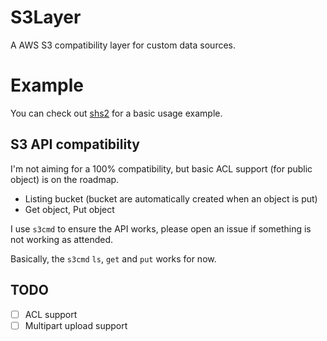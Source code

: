 # S3Layer

A AWS S3 compatibility layer for custom data sources.

# Example

You can check out [shs2](https://github.com/tsileo/shs2) for a basic usage example.

## S3 API compatibility

I'm not aiming for a 100% compatibility, but basic ACL support (for public object) is on the roadmap.

 - Listing bucket (bucket are automatically created when an object is put)
 - Get object, Put object

I use `s3cmd` to ensure the API works, please open an issue if something is not working as attended.

Basically, the `s3cmd` `ls`, `get` and `put` works for now.

## TODO
 - [ ] ACL support
 - [ ] Multipart upload support
